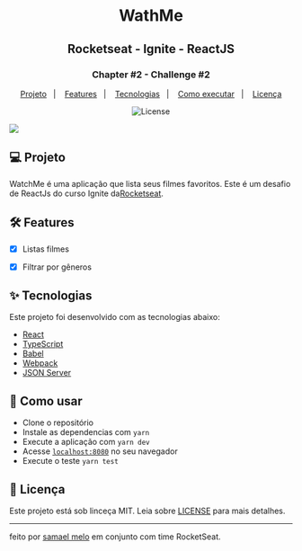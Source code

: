 <h1 align="center">WathMe</h1>
<h2 align="center">Rocketseat - Ignite - ReactJS</h2>

<h3 align="center">Chapter #2 - Challenge #2</h3>
<p align="center">
  <a href="#-Projeto">Projeto</a>&nbsp;&nbsp;&nbsp;|&nbsp;&nbsp;&nbsp;
  <a href="#-Features">Features</a>&nbsp;&nbsp;&nbsp;|&nbsp;&nbsp;&nbsp;
  <a href="#-Tecnolgias">Tecnologias</a>&nbsp;&nbsp;&nbsp;|&nbsp;&nbsp;&nbsp;
  <a href="#-Como-executar">Como executar</a>&nbsp;&nbsp;&nbsp;|&nbsp;&nbsp;&nbsp;
  <a href="#-Licença">Licença</a>
</p>

<p align="center">
  <img alt="License" src="https://img.shields.io/static/v1?label=license&message=MIT&color=069446&labelColor=000000">
</p>

<img align="center" src="./src/assets/app-todo.png" slt="to.do" />

## 💻 Projeto

WatchMe é uma aplicação que lista seus filmes favoritos. Este é um desafio de ReactJs do curso Ignite da[Rocketseat](https://rocketseat.com.br/).

## 🛠️ Features

- [x] Listas filmes
- [x] Filtrar por gêneros


## ✨ Tecnologias

Este projeto foi desenvolvido com as tecnologias abaixo:

- [React](https://reactjs.org)
- [TypeScript](https://www.typescriptlang.org)
- [Babel](https://babeljs.io/)
- [Webpack](https://webpack.js.org/)
- [JSON Server](https://jestjs.io/)

## 🚀 Como usar

- Clone o repositório
- Instale as dependencias com `yarn`
- Execute a aplicação com `yarn dev`
- Acesse [`localhost:8080`](http://localhost:8080) no seu navegador
- Execute o teste `yarn test`

## 📄 Licença

Este projeto está sob linceça MIT. Leia sobre [LICENSE](./LICENSE) para mais detalhes.

---

feito por [samael melo](https://br.linkedin.com/in/samael-melo) em conjunto com time RocketSeat.
